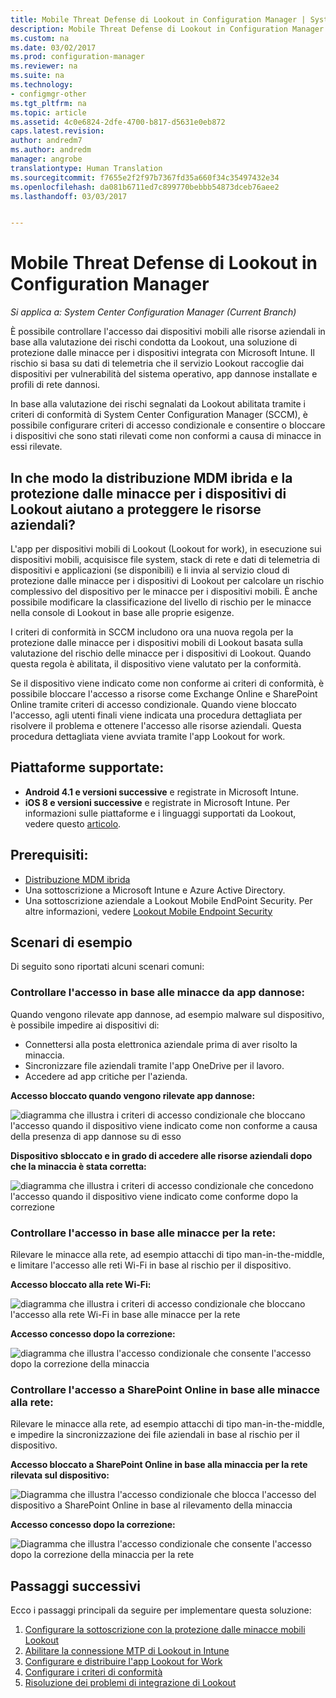```yaml
---
title: Mobile Threat Defense di Lookout in Configuration Manager | System Center Configuration Manager
description: Mobile Threat Defense di Lookout in Configuration Manager
ms.custom: na
ms.date: 03/02/2017
ms.prod: configuration-manager
ms.reviewer: na
ms.suite: na
ms.technology:
- configmgr-other
ms.tgt_pltfrm: na
ms.topic: article
ms.assetid: 4c0e6824-2dfe-4700-b817-d5631e0eb872
caps.latest.revision: 
author: andredm7
ms.author: andredm
manager: angrobe
translationtype: Human Translation
ms.sourcegitcommit: f7655e2f2f97b7367fd35a660f34c35497432e34
ms.openlocfilehash: da081b6711ed7c899770bebbb54873dceb76aee2
ms.lasthandoff: 03/03/2017


---
```

# <a name="lookout-mobile-threat-defense-in-configuration-manager"></a>Mobile Threat Defense di Lookout in Configuration Manager

*Si applica a: System Center Configuration Manager (Current Branch)*

È possibile controllare l'accesso dai dispositivi mobili alle risorse aziendali in base alla valutazione dei rischi condotta da Lookout, una soluzione di protezione dalle minacce per i dispositivi integrata con Microsoft Intune. Il rischio si basa su dati di telemetria che il servizio Lookout raccoglie dai dispositivi per vulnerabilità del sistema operativo, app dannose installate e profili di rete dannosi. 

In base alla valutazione dei rischi segnalati da Lookout abilitata tramite i criteri di conformità di System Center Configuration Manager (SCCM), è possibile configurare criteri di accesso condizionale e consentire o bloccare i dispositivi che sono stati rilevati come non conformi a causa di minacce in essi rilevate.

## <a name="how-do-the-hybrid-mdm-deployment-and-lookout-device-threat-protection-help-protect-company-resources"></a>In che modo la distribuzione MDM ibrida e la protezione dalle minacce per i dispositivi di Lookout aiutano a proteggere le risorse aziendali?
L'app per dispositivi mobili di Lookout (Lookout for work), in esecuzione sui dispositivi mobili, acquisisce file system, stack di rete e dati di telemetria di dispositivi e applicazioni (se disponibili) e li invia al servizio cloud di protezione dalle minacce per i dispositivi di Lookout per calcolare un rischio complessivo del dispositivo per le minacce per i dispositivi mobili. È anche possibile modificare la classificazione del livello di rischio per le minacce nella console di Lookout in base alle proprie esigenze.  

I criteri di conformità in SCCM includono ora una nuova regola per la protezione dalle minacce per i dispositivi mobili di Lookout basata sulla valutazione del rischio delle minacce per i dispositivi di Lookout. Quando questa regola è abilitata, il dispositivo viene valutato per la conformità.

Se il dispositivo viene indicato come non conforme ai criteri di conformità, è possibile bloccare l'accesso a risorse come Exchange Online e SharePoint Online tramite criteri di accesso condizionale. Quando viene bloccato l'accesso, agli utenti finali viene indicata una procedura dettagliata per risolvere il problema e ottenere l'accesso alle risorse aziendali. Questa procedura dettagliata viene avviata tramite l'app Lookout for work.

## <a name="supported-platforms"></a>Piattaforme supportate:
* **Android 4.1 e versioni successive** e registrate in Microsoft Intune.
* **iOS 8 e versioni successive** e registrate in Microsoft Intune.
Per informazioni sulle piattaforme e i linguaggi supportati da Lookout, vedere questo [articolo](https://personal.support.lookout.com/hc/en-us/articles/114094140253).

## <a name="prerequisites"></a>Prerequisiti:
* [Distribuzione MDM ibrida](https://docs.microsoft.com/en-us/sccm/mdm/understand/choose-between-standalone-intune-and-hybrid-mobile-device-management)
* Una sottoscrizione a Microsoft Intune e Azure Active Directory.
* Una sottoscrizione aziendale a Lookout Mobile EndPoint Security.  Per altre informazioni, vedere [Lookout Mobile Endpoint Security](https://www.lookout.com/products/mobile-endpoint-security)

## <a name="example-scenarios"></a>Scenari di esempio
Di seguito sono riportati alcuni scenari comuni:
### <a name="control-access-based-on-threat-from-malicious-apps"></a>Controllare l'accesso in base alle minacce da app dannose:
Quando vengono rilevate app dannose, ad esempio malware sul dispositivo, è possibile impedire ai dispositivi di:
* Connettersi alla posta elettronica aziendale prima di aver risolto la minaccia.
* Sincronizzare file aziendali tramite l'app OneDrive per il lavoro.
* Accedere ad app critiche per l'azienda.

**Accesso bloccato quando vengono rilevate app dannose:**

![diagramma che illustra i criteri di accesso condizionale che bloccano l'accesso quando il dispositivo viene indicato come non conforme a causa della presenza di app dannose su di esso](../media/config-mgr-maliciousapps_blocked.png)

**Dispositivo sbloccato e in grado di accedere alle risorse aziendali dopo che la minaccia è stata corretta:**

![diagramma che illustra i criteri di accesso condizionale che concedono l'accesso quando il dispositivo viene indicato come conforme dopo la correzione](../media/config-mgr-maliciousapps-unblocked.png)
### <a name="control-access-based-on-threat-to-network"></a>Controllare l'accesso in base alle minacce per la rete:
Rilevare le minacce alla rete, ad esempio attacchi di tipo man-in-the-middle, e limitare l'accesso alle reti Wi-Fi in base al rischio per il dispositivo.

**Accesso bloccato alla rete Wi-Fi:**

![diagramma che illustra i criteri di accesso condizionale che bloccano l'accesso alla rete Wi-Fi in base alle minacce per la rete](../media/config-mgr-network-wifi-blocked.png)

**Accesso concesso dopo la correzione:**

![diagramma che illustra l'accesso condizionale che consente l'accesso dopo la correzione della minaccia](../media/config-mgr-network-wifi-unblocked.png)
### <a name="control-access-to-sharepoint-online-based-on-threat-to-network"></a>Controllare l'accesso a SharePoint Online in base alle minacce alla rete:

Rilevare le minacce alla rete, ad esempio attacchi di tipo man-in-the-middle, e impedire la sincronizzazione dei file aziendali in base al rischio per il dispositivo.

**Accesso bloccato a SharePoint Online in base alla minaccia per la rete rilevata sul dispositivo:**

![Diagramma che illustra l'accesso condizionale che blocca l'accesso del dispositivo a SharePoint Online in base al rilevamento della minaccia](../media/config-mgr-network-spo-blocked.png)


**Accesso concesso dopo la correzione:**

![Diagramma che illustra l'accesso condizionale che consente l'accesso dopo la correzione della minaccia per la rete](../media/config-mgr-network-spo-unblocked.png)

## <a name="next-steps"></a>Passaggi successivi
Ecco i passaggi principali da seguire per implementare questa soluzione:
1.    [Configurare la sottoscrizione con la protezione dalle minacce mobili Lookout](set-up-your-subscription-with-lookout.md)
2.    [Abilitare la connessione MTP di Lookout in Intune](enable-lookout-connection-in-intune.md)
3.  [Configurare e distribuire l'app Lookout for Work](configure-and-deploy-lookout-for-work-apps.md)
4.    [Configurare i criteri di conformità](enable-device-threat-protection-rule-compliance-policy.md)
5.    [Risoluzione dei problemi di integrazione di Lookout](troubleshoot-lookout-integration.md)

